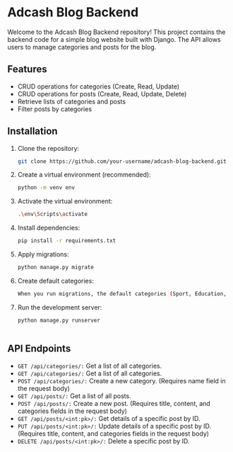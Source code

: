 # Adcash Blog Backend

Welcome to the Adcash Blog Backend repository! This project contains the backend code for a simple blog website built with Django. The API allows users to manage categories and posts for the blog.

## Features

- CRUD operations for categories (Create, Read, Update)
- CRUD operations for posts (Create, Read, Update, Delete)
- Retrieve lists of categories and posts
- Filter posts by categories

## Installation

1. Clone the repository:

   ```bash
   git clone https://github.com/your-username/adcash-blog-backend.git

2. Create a virtual environment (recommended):

   ```bash
   python -m venv env

3. Activate the virtual environment:       

   ```bash
   .\env\Scripts\activate
   
4. Install dependencies:

   ```bash
   pip install -r requirements.txt

5. Apply migrations:

   ```bash
   python manage.py migrate

6. Create default categories:

   ```bash
   When you run migrations, the default categories (Sport, Education, Science) will be created automatically.
   
7. Run the development server:

   ```bash
   python manage.py runserver



## API Endpoints

- ```GET /api/categories/:```  Get a list of all categories.
- ```GET /api/categories/:``` Get a list of all categories.
- ```POST /api/categories/:``` Create a new category. (Requires name field in the request body)
- ```GET /api/posts/:``` Get a list of all posts.
- ```POST /api/posts/:``` Create a new post. (Requires title, content, and categories fields in the request body)
- ```GET /api/posts/<int:pk>/:``` Get details of a specific post by ID.
- ```PUT /api/posts/<int:pk>/:``` Update details of a specific post by ID. (Requires title, content, and categories fields in the request body)
- ```DELETE /api/posts/<int:pk>/:``` Delete a specific post by ID.


















   
   
   
